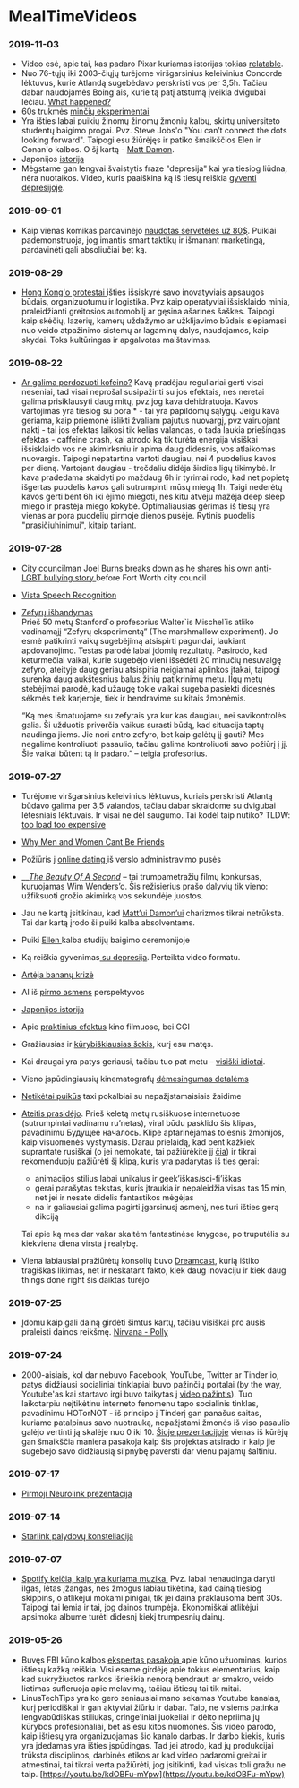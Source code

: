 # MealTimeVideos

### 2019-11-03

* Video esė, apie tai, kas padaro Pixar kuriamas istorijas tokias [relatable](https://www.youtube.com/watch?v=xTM-AdrIpaE).
* Nuo 76-tųjų iki 2003-čiųjų turėjome viršgarsinius keleivinius Concorde lėktuvus, kurie Atlandą sugebėdavo perskristi vos per 3,5h. Tačiau dabar naudojamės Boing'ais, kurie tą patį atstumą įveikia dvigubai lėčiau. [What happened?](https://www.youtube.com/watch?v=a_wuykzfFzE)
* 60s trukmės [minčių eksperimentai](https://www.youtube.com/watch?v=5zVaFjSxAZs)
* Yra išties labai puikių žinomų žinomų žmonių kalbų, skirtų universiteto studentų baigimo progai. Pvz.  Steve Jobs'o "You can’t connect the dots looking forward". Taipogi esu žiūrėjęs ir patiko šmaikščios Elen ir Conan'o kalbos. O šį kartą - [Matt Damon](https://www.youtube.com/watch?v=vj-cK_KfjsI).
* Japonijos [istorija](https://www.youtube.com/watch?v=Mh5LY4Mz15o)
* Mėgstame gan lengvai švaistytis fraze "depresija" kai yra tiesiog liūdna, nėra nuotaikos. Video, kuris paaiškina ką iš tiesų reiškia [gyventi depresijoje](https://www.youtube.com/watch?v=EJ_S5Rjt_iI).

### 2019-09-01

* Kaip vienas komikas pardavinėjo [naudotas servetėles už 80$](https://www.youtube.com/watch?v=fTHg-tGvlJ8). Puikiai pademonstruoja, jog imantis smart taktikų ir išmanant marketingą, pardavinėti gali absoliučiai bet ką.

### 2019-08-29

* [Hong Kong'o protestai ](https://www.nytimes.com/video/world/asia/100000006649109/laser-pointers-and-traffic-cones-creative-ways-hong-kong-protesters-are-organizing.html)išties išsiskyrė savo inovatyviais apsaugos būdais, organizuotumu ir logistika. Pvz kaip operatyviai išsisklaido minia, praleidžianti greitosios automobilį ar gęsina ašarines šaškes. Taipogi kaip skėčių, lazerių, kamerų uždažymo ar užklijavimo būdais slepiamasi nuo veido atpažinimo sistemų ar lagaminų dalys, naudojamos, kaip skydai. Toks kultūringas ir apgalvotas maištavimas.

### 2019-08-22

* [Ar galima perdozuoti kofeino?](https://youtu.be/ohHCyf-UaX4) Kavą pradėjau reguliariai gerti visai neseniai, tad visai neprošal susipažinti su jos efektais, nes neretai galima prisiklausyti daug mitų, pvz jog kava dehidratuoja. Kavos vartojimas yra tiesiog su pora \* - tai yra papildomų sąlygų. Jeigu kava geriama, kaip priemonė išlikti žvaliam pajutus nuovargį, pvz vairuojant naktį - tai jos efektas laikosi tik kelias valandas, o tada laukia priešingas efektas - caffeine crash, kai atrodo ką tik turėta energija visiškai išsisklaido vos ne akimirksniu ir apima daug didesnis, vos atlaikomas nuovargis. Taipogi nepatartina vartoti daugiau, nei 4 puodelius kavos per dieną. Vartojant daugiau - trečdaliu didėja širdies ligų tikimybė. Ir kava pradedama skaidyti po maždaug 6h ir tyrimai rodo, kad net popietę išgertas puodelis kavos gali sutrumpinti mūsų miegą 1h. Taigi nederėtų kavos gerti bent 6h iki ėjimo miegoti, nes kitu atveju mažėja deep sleep miego ir prastėja miego kokybė. Optimaliausias gėrimas iš tiesų yra vienas ar pora puodelių pirmoje dienos pusėje. Rytinis puodelis "prasičiuhinimui", kitaip tariant.

### 2019-07-28

* City councilman Joel Burns breaks down as he shares his own [anti-LGBT bullying story ](https://www.youtube.com/watch?v=ax96cghOnY4)before Fort Worth city council
* [Vista Speech Recognition](https://www.youtube.com/watch?v=MzJ0CytAsec)
* [Zefyrų išbandymas  
  ](https://www.youtube.com/watch?v=QX_oy9614HQ)Prieš 50 metų Stanford\`o profesorius Walter\`is Mischel\`is atliko vadinamąjį “Zefyrų eksperimentą” \(The marshmallow experiment\). Jo esmė patikrinti vaikų sugebėjimą atsispirti pagundai, laukiant apdovanojimo. Testas parodė labai įdomių rezultatų. Pasirodo, kad keturmečiai vaikai, kurie sugebėjo vieni išsėdėti 20 minučių nesuvalgę zefyro, ateityje daug geriau atsispiria neigiamai aplinkos įtakai, taipogi surenka daug aukštesnius balus žinių patikrinimų metu. Ilgų metų stebėjimai parodė, kad užaugę tokie vaikai sugeba pasiekti didesnės sėkmės tiek karjeroje, tiek ir bendravime su kitais žmonėmis.

  “Ką mes išmatuojame su zefyrais yra kur kas daugiau, nei savikontrolės galia. Ši užduotis priverčia vaikus surasti būdą, kad situacija taptų naudinga jiems. Jie nori antro zefyro, bet kaip galėtų jį gauti? Mes negalime kontroliuoti pasaulio, tačiau galima kontroliuoti savo požiūrį į jį. Šie vaikai būtent tą ir padaro.” – teigia profesorius.

### 2019-07-27

* Turėjome viršgarsinius keleivinius lėktuvus, kuriais perskristi Atlantą būdavo galima per 3,5 valandos, tačiau dabar skraidome su dvigubai lėtesniais lėktuvais. Ir visai ne dėl saugumo. Tai kodėl taip nutiko? TLDW: [too load too expensive](https://www.youtube.com/watch?v=a_wuykzfFzE)
* [Why Men and Women Cant Be Friends](https://www.youtube.com/watch?v=ko5sSeU-TrY)
* Požiūris į [online dating ](https://www.ted.com/talks/christina_wallace_how_to_stop_swiping_and_find_your_person_on_dating_apps)iš verslo administravimo pusės
* \_\_[_The Beauty Of A Second_](https://www.youtube.com/watch?v=cyj_aVYDlAc) – tai trumpametražių filmų konkursas, kuruojamas Wim Wenders’o. Šis režisierius prašo dalyvių tik vieno: užfiksuoti grožio akimirką vos sekundėje juostos. 
* Jau ne kartą įsitikinau, kad [Matt’ui Damon’ui](https://www.youtube.com/watch?v=vj-cK_KfjsI) charizmos tikrai netrūksta. Tai dar kartą įrodo ši puiki kalba absolventams.
* Puiki [Ellen ](https://www.youtube.com/watch?v=0e8ToRVOtRo)kalba studijų baigimo ceremonijoje
* Ką reiškia gyvenimas[ su depresija](https://www.youtube.com/watch?v=EJ_S5Rjt_iI). Perteikta video formatu.
* [Artėja bananų krizė](https://www.youtube.com/watch?v=9H0dy8fv33M)
* AI iš [pirmo asmens](https://www.youtube.com/watch?v=dLRLYPiaAoA) perspektyvos
* [Japonijos istorija](https://www.youtube.com/watch?v=Mh5LY4Mz15o)
* Apie [praktinius efektus](https://goo.gl/nb55aa) kino filmuose, bei CGI
* Gražiausias ir [kūrybiškiausias šokis](https://www.youtube.com/watch?v=sy4Ogh4TEuI), kurį esu matęs.
* Kai draugai yra patys geriausi, tačiau tuo pat metu – [visiški idiotai](https://www.youtube.com/watch?v=5viXaIJ7S5U).
* Vieno įspūdingiausių kinematografų [dėmesingumas detalėms](https://www.youtube.com/watch?v=-woNlmVcdjc&feature=youtu.be)
* [Netikėtai puikūs](https://www.youtube.com/watch?v=Pyfn0QmmG7A) taxi pokalbiai su nepažįstamaisiais žaidime
* [Ateitis prasidėjo](https://www.youtube.com/watch?v=oIhcdi3leqE). Prieš keletą metų rusiškuose internetuose \(sutrumpintai vadinamu ru’netas\), viral būdu pasklido šis klipas, pavadinimu Будущее началось. Klipe aptarinėjamas tolesnis žmonijos, kaip visuomenės vystymasis. Darau prielaidą, kad bent kažkiek suprantate rusiškai \(o jei nemokate, tai pažiūrėkite jį [čia](http://goo.gl/jLX3gA)\) ir tikrai rekomenduoju pažiūrėti šį klipą, kuris yra padarytas iš ties gerai:

  * animacijos stilius labai unikalus ir geek’iškas/sci-fi’iškas
  * gerai parašytas tekstas, kuris įtraukia ir nepaleidžia visas tas 15 min, net jei ir nesate didelis fantastikos mėgėjas
  * na ir galiausiai galima pagirti įgarsinusį asmenį, nes turi išties gerą dikciją

  Tai apie ką mes dar vakar skaitėm fantastinėse knygose, po truputėlis su kiekviena diena virsta į realybę.

* Viena labiausiai pražiūrėtų konsolių buvo [Dreamcast](https://www.youtube.com/watch?v=bfTv0IvGYwU), kurią ištiko tragiškas likimas, net ir neskatant fakto, kiek daug inovaciju ir kiek daug things done right šis daiktas turėjo

### 2019-07-25

* Įdomu kaip gali dainą girdėti šimtus kartų, tačiau visiškai pro ausis praleisti dainos reikšmę. [Nirvana - Polly](https://www.youtube.com/watch?v=NJ97KdTQFww)

### 2019-07-24

* 2000-aisiais, kol dar nebuvo Facebook, YouTube, Twitter ar Tinder'io, patys didžiausi socialiniai tinklapiai buvo pažinčių portalai \(by the way, Youtube'as kai startavo irgi buvo taikytas į [video pažintis](https://news.ycombinator.com/item?id=20492373)\). Tuo laikotarpiu neįtikėtinu interneto fenomenu tapo socialinis tinklas, pavadinimu HOTorNOT - iš principo į Tinderį gan panašus saitas, kuriame patalpinus savo nuotrauką, nepažįstami žmonės iš viso pasaulio galėjo vertinti ją skalėje nuo 0 iki 10. [Šioje prezentacijoje](https://youtu.be/uagKWIEffq8) vienas iš kūrėjų gan šmaikščia maniera pasakoja kaip šis projektas atsirado ir kaip jie sugebėjo savo didžiausią silpnybę paversti dar vienu pajamų šaltiniu.

### 2019-07-17

* [Pirmoji Neurolink prezentacija](kompanijos/neurolink.md)

### 2019-07-14

* [Starlink palydovų konsteliacija](kosmosas.md#starlink-palydov-konsteliacija)

### 2019-07-07

* [Spotify keičia, kaip yra kuriama muzika.](https://youtu.be/hnfTaqGFW8M) Pvz. labai nenaudinga daryti ilgas, lėtas įžangas, nes žmogus labiau tikėtina, kad dainą tiesiog skippins, o atlikėjui mokami pinigai, tik jei daina praklausoma bent 30s. Taipogi tai lemia ir tai, jog dainos trumpėja. Ekonomiškai atlikėjui apsimoka albume turėti didesnį kiekį trumpesnių dainų.

### 2019-05-26

* Buvęs FBI kūno kalbos [ekspertas pasakoja ](https://youtu.be/4jwUXV4QaTw)apie kūno užuominas, kurios ištiesų kažką reiškia. Visi esame girdėję apie tokius elementarius, kaip kad sukryžiuotos rankos išrieškia nenorą bendrauti ar smakro, veido lietimas sufleruoja apie melavimą, tačiau ištiesų tai tik mitai.
* LinusTechTips yra ko gero seniausiai mano sekamas Youtube kanalas, kurį periodiškai ir gan aktyviai žiūriu ir dabar. Taip, ne visiems patinka lengvabūdiškas stiliukas, cringe'iniai juokeliai ir dėlto nepriima jų kūrybos profesionaliai, bet aš esu kitos nuomonės. Šis video parodo, kaip ištiesų yra organizuojamas šio kanalo darbas. Ir darbo kiekis, kuris yra įdedamas yra išties įspūdingas. Tad jei atrodo, kad jų produkcijai trūksta disciplinos, darbinės etikos ar kad video padaromi greitai ir atmestinai, tai tikrai verta pažiūrėti, jog įsitikinti, kad viskas toli gražu ne taip. [https://youtu.be/kdOBFu-mYpw](https://youtu.be/kdOBFu-mYpw)

